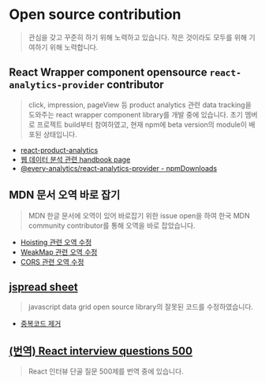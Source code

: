 # Open source contribution

> 관심을 갖고 꾸준히 하기 위해 노력하고 있습니다. 작은 것이라도 모두를 위해 기여하기 위해 노력합니다.

## React Wrapper component opensource `react-analytics-provider` contributor

> click, impression, pageView 등 product analytics 관련 data tracking을 도와주는 react wrapper component library를 개발 중에 있습니다. 초기 멤버로 프로젝트 build부터 참여하였고, 현재 npm에 beta version의 module이 배포된 상태입니다.

- [react-product-analytics](https://github.com/EveryAnalytics/react-analytics-provider)
- [웹 데이터 분석 관련 handbook page](https://everyanalytics.github.io/web-analytics-handbook/)
- [@every-analytics/react-analytics-provider - npmDownloads](https://www.npmjs.com/package/@every-analytics/react-analytics-provider)

## MDN 문서 오역 바로 잡기

> MDN 한글 문서에 오역이 있어 바로잡기 위한 issue open을 하여 한국 MDN community contributor를 통해 오역을 바로 잡았습니다.

- [Hoisting 관련 오역 수정](https://github.com/mdn/translated-content/issues/2335)
- [WeakMap 관련 오역 수정](https://github.com/mdn/translated-content/issues/2296)
- [CORS 관련 오역 수정](https://github.com/mdn/translated-content/issues/1323)

## [jspread sheet](https://github.com/jspreadsheet/ce)

> javascript data grid open source library의 잘못된 코드를 수정하였습니다.

- [중복코드 제거](https://github.com/jspreadsheet/ce/pull/1305)

## [(번역) React interview questions 500](https://github.com/jhlee910609/reactjs-interview-questions)

> React 인터뷰 단골 질문 500제를 번역 중에 있습니다.

